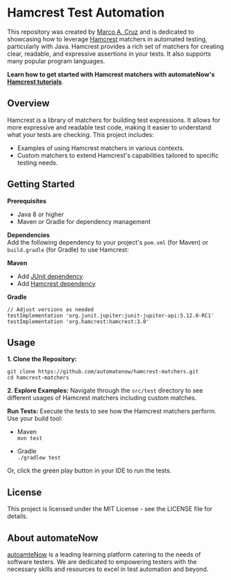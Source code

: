# Hamcrest Test Automation

This repository was created by [Marco A. Cruz](http://www.linkedin.com/in/marco-a-cruz) and is dedicated to showcasing how to leverage [Hamcrest](https://hamcrest.org/) matchers in automated testing, particularly with Java. Hamcrest provides a rich set of matchers for creating clear, readable, and expressive assertions in your tests. It also supports many popular program languages.

**Learn how to get started with Hamcrest matchers with automateNow's [Hamcrest tutorials](https://automatenow.io/hamcrest-tutorials/)**.

## Overview
Hamcrest is a library of matchers for building test expressions. It allows for more expressive and readable test code, making it easier to understand what your tests are checking. This project includes:

- Examples of using Hamcrest matchers in various contexts.
- Custom matchers to extend Hamcrest's capabilities tailored to specific testing needs.

## Getting Started

**Prerequisites**
- Java 8 or higher
- Maven or Gradle for dependency management

**Dependencies**\
Add the following dependency to your project's ```pom.xml``` (for Maven) or ```build.gradle``` (for Gradle) to use Hamcrest:

**Maven**
- Add [JUnit dependency](https://mvnrepository.com/artifact/org.junit.jupiter/junit-jupiter-api)
- Add [Hamcrest dependency](https://mvnrepository.com/artifact/org.hamcrest/hamcrest)

**Gradle**
```
// Adjust versions as needed
testImplementation 'org.junit.jupiter:junit-jupiter-api:5.12.0-RC1'
testImplementation 'org.hamcrest:hamcrest:3.0'
```

## Usage

**1. Clone the Repository:**
```
git clone https://github.com/automatenow/hamcrest-matchers.git
cd hamcrest-matchers
```

**2. Explore Examples:** Navigate through the ```src/test``` directory to see different usages of Hamcrest matchers including custom matches.

**Run Tests:** Execute the tests to see how the Hamcrest matchers perform. Use your build tool:
- Maven\
  ```mvn test```

- Gradle\
  ```./gradlew test```

Or, click the green play button in your IDE to run the tests.

## License
This project is licensed under the MIT License - see the LICENSE file for details.

## About automateNow
[autoamteNow](https://automatenow.io/) is a leading learning platform catering to the needs of software testers. We are dedicated to empowering testers with the necessary skills and resources to excel in test automation and beyond.
